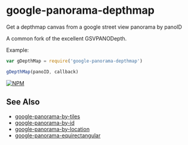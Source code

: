 # google-panorama-depthmap

Get a depthmap canvas from a google street view panorama by panoID

A common fork of the excellent GSVPANODepth.

Example:

```js
var gDepthMap = require('google-panorama-depthmap')

gDepthMap(panoID, callback)
```



[![NPM](https://nodei.co/npm/google-panorama-zoom-level.png)](https://www.npmjs.com/package/google-panorama-zoom-level)


## See Also

- [google-panorama-by-tiles](https://github.com/Jam3/google-panorama-by-tiles)
- [google-panorama-by-id](https://github.com/Jam3/google-panorama-by-id)
- [google-panorama-by-location](https://github.com/Jam3/google-panorama-by-location)
- [google-panorama-equirectangular](https://github.com/mattdesl/google-panorama-equirectangular)